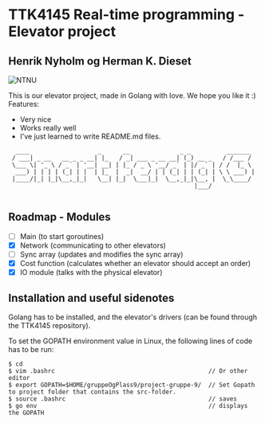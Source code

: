 # TTK4145 Real-time programming - Elevator project
## Henrik Nyholm og Herman K. Dieset

![NTNU](https://innsida.ntnu.no/c/wiki/get_page_attachment?p_l_id=22780&nodeId=24647&title=Bruksregler+for+NTNU-logoen&fileName=variant1.jpg)

This is our elevator project, made in Golang with love. We hope you like it :) 
Features:
  - Very nice
  - Works really well
  - I've just learned to write README.md files.

```none
  ____                   _      __              _ _          _______  
 / ___| _ __   __ _ _ __| |_   / _| ___ _ __ __| (_) __ _   / /___ /  
 \___ \| '_ \ / _` | '__| __| | |_ / _ \ '__/ _` | |/ _` | / /  |_ \  
  ___) | | | | (_| | |  | |_  |  _|  __/ | | (_| | | (_| | \ \ ___) | 
 |____/|_| |_|\__,_|_|   \__| |_|  \___|_|  \__,_|_|\__, |  \_\____/  
                                                    |___/             
                                                                            
```

## Roadmap - Modules
- [ ] Main (to start goroutines)
- [x] Network (communicating to other elevators)
- [ ] Sync array (updates and modifies the sync array)
- [x] Cost function (calculates whether an elevator should accept an order)
- [x] IO module (talks with the physical elevator)

## Installation and useful sidenotes

Golang has to be installed, and the elevator's drivers (can be found through the TTK4145 repository).

To set the GOPATH environment value in Linux, the following lines of code has to be run:

```
$ cd
$ vim .bashrc                                           // Or other editor
$ export GOPATH=$HOME/gruppeOgPlass9/project-gruppe-9/  // Set Gopath to project folder that contains the src-folder. 
$ source .bashrc                                        // saves
$ go env                                                // displays the GOPATH
```

